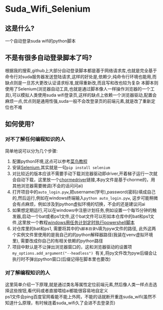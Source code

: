 # Suda_Wifi_Selenium

## 这是什么?  

一个自动登录suda wifi的python脚本

## 不是有很多自动登录脚本了吗?

根据我的搜索,github上大部分自动登录脚本都是基于网络请求库,也就是完全基于命令行对suda服务器发送登陆请求,这样的好处是,依赖少,纯命令行环境也能用,而缺点则是一旦苏大更改认证请求标准,就得重新改,而且写和改也较为复杂
本脚本则使用了Selenium(浏览器自动工具,也就是通过脚本像人一样操作浏览器的一个工具),可以模拟人类使用suda wifi登录页,这样的缺点上依赖一个浏览器驱动,配置会麻烦一点,优点则是通用性强,suda一般不会改登录页的前端元素,就是改了重新定位也不难

## 如何使用?

### 对不了解任何编程知识的人

简单地说可以分为几个步骤:

1. 配置python环境,这点可以参考[菜鸟教程](https://www.runoob.com/python3/python3-install.html)
2. 安装[Selenium](https://www.selenium.dev/zh-cn/documentation/webdriver/getting_started/install_library/),其实就是一句`pip install selenium`
3. 对比较近的版本应该不需要手动下载浏览器驱动即driver,开着梯子运行一次就会自动下载，这里放一个[chormedriver](https://googlechromelabs.github.io/chrome-for-testing/)链接,本py文件是基于chorme的，用其他浏览器需要微调(不会的话问问ai)
4. 打开项目中的`auto_login.pyw`,把username(学号),password(密码)填成自己的,然后运行,例如在windows终端输入`python auto_login.pyw`, 这步可能稍微会有点麻烦，例如涉及到python虚拟环境的切换，不会的还是建议问ai
6. 如果想定期运行,可以在windows中注册计划任务,例如设置一个每15分钟的触发器,启动一个bat或者ps1文件,这个bat文件可以形如本仓库中的bat和ps1文件,这里放一个教程[windows用任务计划定时执行powershell脚本](https://www.cnblogs.com/saneri/p/18740324)
7. 对仓库里的bat和ps1, 需要将其中的`%脚本目录%`填为pyw文件的路径, 此外这两个实例文件里使用的是我自己的的python解释器路径(我装在venv虚拟环境里), 需要改成你自己的有相关依赖的python路径
8. 项目中默认是不让弹出浏览器窗口的，这和浏览器驱动的设置项 `my_options.add_argument("--headless") `有关,将py文件改为pyw后缀会让执行时不弹出python窗口(后缀记得在脚本里也要改)

### 对了解编程知识的人

这里简单介绍一下原理,就是通过类名等属性定位前端元素,然后像人类一样点击选择这些按钮,看代码或者直接喂给ai都能很容易地自定义  
ps1文件会ping百度官网看能不能上外网，不能的话就断开重连suda_wifi(虽然不知道什么原理，有时候连着suda_wifi久了会进不去登录页)  

